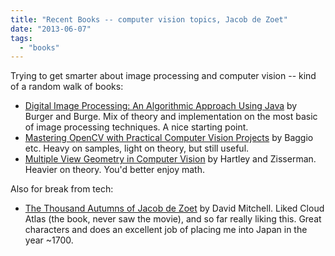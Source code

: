 ```yaml
---
title: "Recent Books -- computer vision topics, Jacob de Zoet"
date: "2013-06-07"
tags: 
  - "books"
---
```


Trying to get smarter about image processing and computer vision -- kind of a random walk of books:

- [Digital Image Processing: An Algorithmic Approach Using Java](http://www.amazon.com/Digital-Image-Processing-Algorithmic-Introduction/dp/1846283795/ref=sr_1_1?ie=UTF8&qid=1370612396&sr=8-1&keywords=Digital+Image+Processing%3A+An+Algorithmic+Approach+Using+Java) by Burger and Burge. Mix of theory and implementation on the most basic of image processing techniques. A nice starting point.
- [Mastering OpenCV with Practical Computer Vision Projects](http://www.amazon.com/Mastering-OpenCV-Practical-Computer-Projects/dp/1849517827/ref=sr_1_1?ie=UTF8&qid=1370612195&sr=8-1&keywords=mastering+opencv) by Baggio etc. Heavy on samples, light on theory, but still useful.
- [Multiple View Geometry in Computer Vision](http://www.amazon.com/Multiple-Geometry-Computer-Vision-ebook/dp/B00AKE1QK4/ref=tmm_kin_title_0?ie=UTF8&qid=1370611518&sr=8-1) by Hartley and Zisserman. Heavier on theory. You'd better enjoy math.

Also for break from tech:

- [The Thousand Autumns of Jacob de Zoet](http://www.amazon.com/The-Thousand-Autumns-Jacob-Zoet/dp/0812976363/ref=sr_1_1?ie=UTF8&qid=1370612541&sr=8-1&keywords=The+Thousand+Autumns+of+Jacob+De+Zoet) by David Mitchell. Liked Cloud Atlas (the book, never saw the movie), and so far really liking this. Great characters and does an excellent job of placing me into Japan in the year ~1700.

